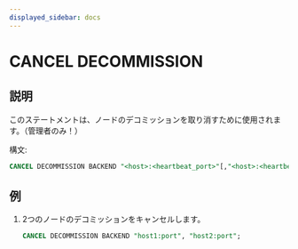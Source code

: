 ```yaml
---
displayed_sidebar: docs
---
```


# CANCEL DECOMMISSION

## 説明

このステートメントは、ノードのデコミッションを取り消すために使用されます。（管理者のみ！）

構文:

```sql
CANCEL DECOMMISSION BACKEND "<host>:<heartbeat_port>"[,"<host>:<heartbeat_port>"...]
```

## 例

1. 2つのノードのデコミッションをキャンセルします。

    ```sql
    CANCEL DECOMMISSION BACKEND "host1:port", "host2:port";
    ```